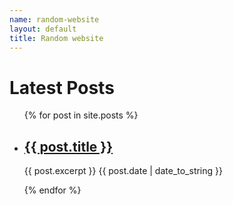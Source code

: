```yaml
---
name: random-website
layout: default
title: Random website
---
```


<h1>Latest Posts</h1>

<ul>
  {% for post in site.posts %}
    <li>
      <h2><a href="{{ post.url }}">{{  post.title }}</a></h2>
      {{ post.excerpt }}
      {{ post.date | date_to_string }}
<P></P>
    </li>
  {% endfor %}
  

</ul>